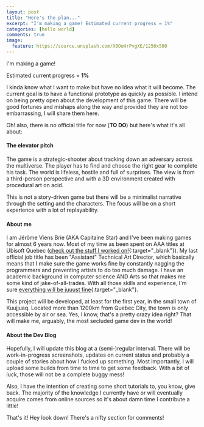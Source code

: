 ```yaml
---
layout: post
title: "Here's the plan..."
excerpt: "I'm making a game! Estimated current progress = 1%"
categories: [hello world]
comments: true
image:
  feature: https://source.unsplash.com/X0OoHrPvgXE/1250x500
---
```


I'm making a game!

Estimated current progress = **1%**

I kinda know what I want to make but have no idea what it will become. The current goal is to have a functional prototype as quickly as possible. I intend on being pretty open about the development of this game. There will be good fortunes and mishaps along the way and provided they are not too embarrassing, I will share them here.

Oh! also, there is no official title for now (**TO DO**) but here's what it's all about:

#### The elevator pitch

The game is a strategic-shooter about tracking down an adversary across the multiverse. The player has to find and choose the right gear to complete his task. The world is lifeless, hostile and full of surprises. The view is from a third-person perspective and with a 3D environment created with procedural art on acid.

This is not a story-driven game but there will be a minimalist narrative through the setting and the characters. The focus will be on a short experience with a lot of replayability.

#### About me

I am J&eacute;r&ocirc;me Viens Brie (AKA Capitaine Star) and I've been making games for almost 6 years now. Most of my time as been spent on AAA titles at Ubisoft Quebec ([check out the stuff I worked on!](http://jeromebrie.com){:target="_blank"}). My last official job title has been "Assistant" Technical Art Director, which basically means that I make sure the game works fine by constantly nagging the programmers and preventing artists to do too much damage. I have an academic background in computer science AND Arts so that makes me some kind of jake-of-all-trades. With all those skills and experience, I'm sure [everything will be juuust fine](https://goo.gl/YcPrAh){:target="_blank"}.

This project will be developed, at least for the first year, in the small town of Kuujjuaq. Located more than 1200km from Quebec City, the town is only accessible by air or sea. Yes, I know, that's a pretty crazy idea right?  That will make me, arguably, the most secluded game dev in the world!

#### About the Dev Blog

Hopefully, I will update this blog at a (semi-)regular interval. There will be work-in-progress screenshots, updates on current status and probably a couple of stories about how I fucked up something. Most importantly, I will upload some builds from time to time to get some feedback. With a bit of luck, those will not be a complete buggy mess!

Also, I have the intention of creating some short tutorials to, you know, give back. The majority of the knowledge I currently have or will eventually acquire comes from online sources so it's about damn time I contribute a little!

That's it! Hey look down! There's a nifty section for comments!